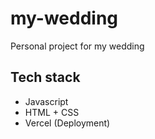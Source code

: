# my-wedding

Personal project for my wedding
## Tech stack
- Javascript
- HTML + CSS
- Vercel (Deployment)